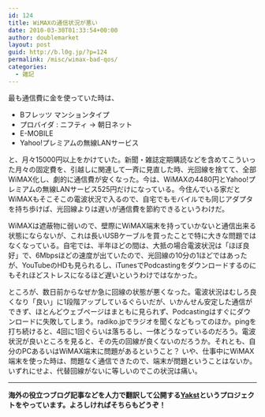 ```yaml
---
id: 124
title: WiMAXの通信状況が悪い
date: 2010-03-30T01:33:54+00:00
author: doublemarket
layout: post
guid: http://b.l0g.jp/?p=124
permalink: /misc/wimax-bad-qos/
categories:
  - 雑記
---
```


最も通信費に金を使っていた時は、

  * Bフレッツ マンションタイプ
  * プロバイダ : ニフティ → 朝日ネット
  * E-MOBILE
  * Yahoo!プレミアムの無線LANサービス

と、月々15000円以上をかけていた。新聞・雑誌定期購読などを含めてこういった月々の固定費を、引越しに関連して一斉に見直した時、光回線を捨てて、全部WiMAX化し、劇的に通信費が安くなった。今は、WiMAXの4480円とYahoo!プレミアムの無線LANサービス525円だけになっている。今住んでいる家だとWiMAXもそこそこの電波状況で入るので、自宅でもモバイルでも同じアダプタを持ち歩けば、光回線よりは遅いが通信費を節約できるというわけだ。

WiMAXは遮蔽物に弱いので、壁際にWiMAX端末を持っていかないと通信出来る状態にならないが、これは長いUSBケーブルを買ったことで特に大きな問題ではなくなっている。自宅では、半年ほどの間は、大抵の場合電波状況は「ほぼ良好」で、6Mbpsほどの速度が出ていたので、光回線の10分の1ほどではあったが、YouTubeのHDも見られるし、iTunesでPodcastingをダウンロードするのにもそれほどストレスになるほど遅いというわけではなかった。

ところが、数日前からなぜか急に回線の状態が悪くなった。電波状況はむしろ良くなり「良い」に1段階アップしているぐらいだが、いかんせん安定した通信ができず、ほとんどウェブページはまともに見られず、Podcastingはすぐにダウンロードに失敗してしまう。radiko.jpでラジオを聞くなどもってのほか。pingを打ち続けると、4回に1回ぐらいは落ちるし、一体どうなっているのだろう。電波状況が良いところを見ると、その先の回線が良くないのだろうか。それとも、自分のPCあるいはWiMAX端末に問題があるということ？ いや、仕事中にWiMAX端末を使った時は、問題なく通信できたので、端末が問題ということはないか。いずれにせよ、代替回線がないに等しいのでこの状況は痛い。

* * *

**海外の役立つブログ記事などを人力で翻訳して公開する[Yakst](https://yakst.com/ja)というプロジェクトをやっています。よろしければそちらもどうぞ！**
